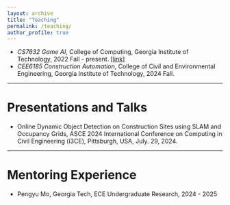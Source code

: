 ```yaml
---
layout: archive
title: "Teaching"
permalink: /teaching/
author_profile: true
---
```






- *CS7632 Game AI*, College of Computing, Georgia Institute of Technology, 2022 Fall - present. [[link](https://omscs.gatech.edu/cs-7632-game-ai)]
- *CEE6185 Construction Automation*, College of Civil and Environmental Engineering, Georgia Institute of Technology, 2024 Fall.





------

# Presentations and Talks

- Online Dynamic Object Detection on Construction Sites using SLAM and Occupancy Grids, ASCE 2024 International Conference on Computing in Civil Engineering (i3CE), Pittsburgh, USA, July. 29, 2024.






------

# Mentoring Experience

- Pengyu Mo, Georgia Tech, ECE Undergraduate Research, 2024 - 2025

